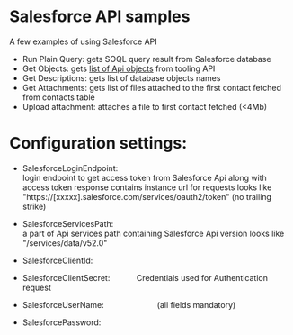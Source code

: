 # Salesforce API samples

 A few examples of using Salesforce API
 
 - Run Plain Query: gets SOQL query result from Salesforce database
 - Get Objects: gets [list of Api objects](https://developer.salesforce.com/docs/atlas.en-us.api_tooling.meta/api_tooling/reference_objects_list.htm) from tooling API
 - Get Descriptions: gets list of database objects names 
 - Get Attachments: gets list of files attached to the first contact fetched from contacts table
 - Upload attachment: attaches a file to first contact fetched (<4Mb)
 
 
 # Configuration settings:
  
  - SalesforceLoginEndpoint:\
  login endpoint to get access token from Salesforce Api along with access token response contains instance url for requests
  looks like "https://\[xxxxx\].salesforce.com/services/oauth2/token" (no trailing strike)
  - SalesforceServicesPath:\
  a part of Api services path containing Salesforce Api version
  looks like "/services/data/v52.0"
  
  - SalesforceClientId:     
  - SalesforceClientSecret:&nbsp;&nbsp;&nbsp;&nbsp;&nbsp;&nbsp;&nbsp;&nbsp;&nbsp;&nbsp;&nbsp;&nbsp;Credentials used for Authentication request
  - SalesforceUserName:&nbsp;&nbsp;&nbsp;&nbsp;&nbsp;&nbsp;&nbsp;&nbsp;&nbsp;&nbsp;&nbsp;&nbsp;&nbsp;&nbsp;&nbsp;&nbsp;&nbsp;&nbsp;&nbsp;&nbsp;&nbsp;&nbsp;&nbsp;&nbsp;(all fields mandatory)
  - SalesforcePassword:      

